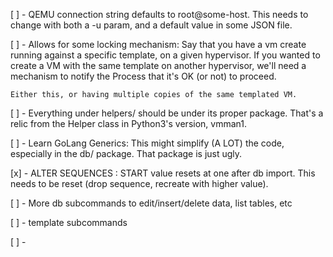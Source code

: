 [ ] - QEMU connection string defaults to root@some-host.
This needs to change with both a -u param, and a default value in some JSON file.

[ ] - Allows for some locking mechanism:
Say that you have a vm create running against a specific template, on a given hypervisor.
If you wanted to create a VM with the same template on another hypervisor, we'll need a mechanism to notify the
Process that it's OK (or not) to proceed.

    Either this, or having multiple copies of the same templated VM.

[ ] - Everything under helpers/ should be under its proper package.
That's a relic from the Helper class in Python3's version, vmman1.

[ ] - Learn GoLang Generics:
This might simplify (A LOT) the code, especially in the db/ package.
That package is just ugly.

[x] - ALTER SEQUENCES : START value resets at one after db import.
This needs to be reset (drop sequence, recreate with higher value).

[ ] - More db subcommands to edit/insert/delete data, list tables, etc

[ ] - template subcommands

[ ] - 
